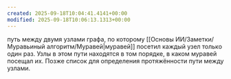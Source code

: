 ```yaml
---
created: 2025-09-18T10:04:41.4141+00:00
modified: 2025-09-18T10:06:13.1313+00:00
---
```

путь между двумя узлами графа, по которому [[Основы ИИ/Заметки/Муравьиный алгоритм/Муравей|муравей]] посетил каждый узел только один раз. Узлы в этом пути находятся в том порядке, в каком муравей посещал их. Позже список для определения протяжённости пути между узлами. 
